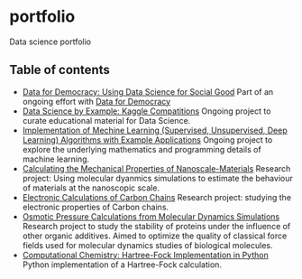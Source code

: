 # portfolio
Data science portfolio

## Table of contents
* [Data for Democracy: Using Data Science for Social Good](https://github.com/alejandrox1/tutorials)
  Part of an ongoing effort with [Data for Democracy](http://datafordemocracy.org/)
* [Data Science by Example: Kaggle Compatitions](https://github.com/alejandrox1/kaggle)
  Ongoing project to curate educational material for Data Science.
* [Implementation of Mechine Learning (Supervised, Unsupervised, Deep Learning) Algorithms with Example Applications](https://github.com/alejandrox1/MachineLearning)
   Ongoing project to explore the underlying mathematics and programming details of machine learning.
* [Calculating the Mechanical Properties of Nanoscale-Materials](https://github.com/alejandrox1/poisson_lammps)
  Research project: Using molecular dyanmics simulations to estimate the behaviour of materials at the nanoscopic scale.
* [Electronic Calculations of Carbon Chains](https://github.com/alejandrox1/chains_nwchem)
  Research project: studying the electronic properties of Carbon chains.
* [Osmotic Pressure Calculations from Molecular Dynamics Simulations](https://github.com/alejandrox1/osmotic_pressure)
  Research project to study the stability of proteins under the influence of other organic additives. Aimed to optimize the quality of classical force fields used for molecular dynamics studies of biological molecules.
* [Computational Chemistry: Hartree-Fock Implementation in Python](https://github.com/alejandrox1/blog/tree/master/HF)
  Python implementation of a Hartree-Fock calculation.
